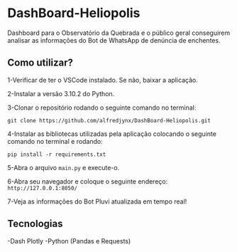 # DashBoard-Heliopolis

Dashboard para o Observatório da Quebrada e o público geral conseguirem analisar as informações do Bot de WhatsApp de denúncia de enchentes.

## Como utilizar?

1-Verificar de ter o VSCode instalado. Se não, baixar a aplicação.

2-Instalar a versão 3.10.2 do Python.

3-Clonar o repositório rodando o seguinte comando no terminal:

`git clone https://github.com/alfredjynx/DashBoard-Heliopolis.git`

4-Instalar as bibliotecas utilizadas pela aplicação colocando o seguinte comando no terminal e rodando: 

`pip install -r requirements.txt`

5-Abra o arquivo `main.py` e execute-o.

6-Abra seu navegador e coloque o seguinte endereço:
`http://127.0.0.1:8050/`

7-Veja as informações do Bot Pluvi atualizada em tempo real!

## Tecnologias
-Dash Plotly
-Python (Pandas e Requests)